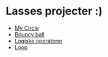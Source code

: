# Lasses projecter :)
- [My Circle](stickman-demo/)
- [Bouncy ball](bouncing-ball-demo/)
- [Logiske operatorer](Operatorer-demo/)
- [Loop](loop-demo/)